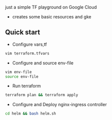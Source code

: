 just a simple TF playground on Google Cloud
- creates some basic resources and gke

## Quick start

- Configure vars,tf
```bash
vim terraform.tfvars
```

- Configure and source env-file
```bash
vim env-file
source env-file
```

- Run terraform
```bash
terraform plan && terraform apply
```

- Configure and Deploy nginx-ingress controller
```bash
cd helm && bash helm.sh
```
